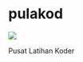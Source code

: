 # pulakod

![](https://media1.tenor.com/images/2f834f076f7aa268b605adcf03e6fdd4/tenor.gif?itemid=17133021)

Pusat Latihan Koder
